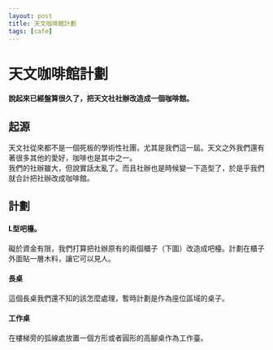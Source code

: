 ```yaml
---
layout: post
title: 天文咖啡館計劃
tags: [cafe]
---
```


# 天文咖啡館計劃
#### 說起來已經盤算很久了，把天文社社辦改造成一個咖啡館。  
## 起源
天文社從來都不是一個死板的學術性社團，尤其是我們這一屆。天文之外我們還有著很多其他的愛好，咖啡也是其中之一。  
我們的社辦雖大，但說實話太亂了。而且社辦也是時候變一下造型了，於是乎我們就合計把社辦改成咖啡館。
## 計劃
#### L型吧檯。 
礙於資金有限，我們打算把社辦原有的兩個櫃子（下圖）改造成吧檯。計劃在櫃子外面貼一層木料，讓它可以見人。
#### 長桌
這個長桌我們還不知的該怎麼處理，暫時計劃是作為座位區域的桌子。
#### 工作桌
在樓梯旁的弧線處放置一個方形或者圓形的高腳桌作為工作臺。
#### 